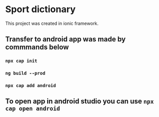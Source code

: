 # Sport dictionary

This project was created in ionic framework.

## Transfer to android app was made by commmands below

### `npx cap init`

### `ng build --prod`

### `npx cap add android`

## To open app in android studio you can use `npx cap open android`
